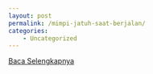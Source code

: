 ```yaml
---
layout: post
permalink: /mimpi-jatuh-saat-berjalan/
categories:
    - Uncategorized
---
```


[Baca Selengkapnya](/03)